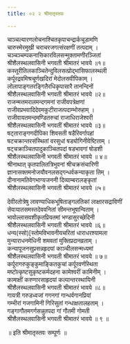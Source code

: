 ```yaml
---
title: ०२ २ श्रीमातृस्तवः

---
```


 चाञ्चल्यारणलोचनाश्चितकृपाचन्द्रार्कचूडामणि  
चारुस्मेरमुखी चराचरजगत्संरक्षणीं तत्पदाम् ।  
चञ्चञ्चम्पकनासिकारविलसन्मुक्तामणीरञ्जितां  
श्रीशैलस्थलवासिनी भगवती श्रीमातरं भावये ॥१॥  
कस्तूरीतिलकाञ्चितेन्दुविलसत्प्रोद्भासिफालस्थली  
कर्पूरद्रवमिश्रचूर्णखदिरां मेदोलसवीपिकाम् ।  
लोलापाङ्गतरङ्गितैरधिकृपासारै तानन्दिनों  
श्रीशैलस्थलवासिनी भगवती श्रीमातरं भावये ॥२॥  
राजन्मत्तमरालमन्दगमनां राजीवपत्रेक्षणां  
राजीवप्रभवादिदेवमकुटीराजत्पदाम्भोरुहाम् ।  
राजीवायतमन्दमण्डितरुचां राजाधिराजेश्वरी  
श्रीशैलस्थलवासिनी भगवतीं श्रीमातरं भावये ॥३॥  
षट्ताराङ्गणदीपिका शिवसती षडैरिवर्गापहां  
षटचक्रान्तरसंस्थितां वरसुधां षड्योगिनीवेष्टिताम् ।  
षट्चक्राञ्चितपादुकाञ्चितपदां षडभावगां षोडशी  
श्रीशैलस्थलवासिनी भगवती श्रीमातरं भावये ॥ ४॥  
श्रीनाथात् कृतपालितत्रिभुवनां श्रीचक्रसंचारिणी  
ज्ञानासक्तमनोजयौवनलसद्गन्धर्वकन्याकृता तिम् ।  
दीनानामतिवेगभाग्यजननी दिव्याम्बरालङ्कृतां  
श्रीशैलस्थलवासिनी भगवती श्रीमातरं भावये ॥५॥  

देवीरतोत्रेषु लावण्याधिकभूषिताङ्गलतिकां लाक्षारसद्राविणीं  
सेवायातसमस्तदेववनितां सीमन्तभूषान्विताम् ।  
भावोल्लासवशीकृतप्रियतमां भण्डासुरच्छेदिनी  
श्रीशैलस्थलवासिनी भगवती श्रीमातरं भावये ॥६॥  
धन्य(स्सो)[स्तोमविभावनीयचरितां धाराधरश्यामला  
मुन्याराधनमेधिनी शमवतां मुक्तिप्रदानव्रताम् ।  
कन्यापूजनसुप्रसन्नहृदयां काञ्चीलसन्मध्यमां  
श्रीशैलस्थलवासिनी भगवती श्रीमातरं भावये ॥ ७॥  
कर्पूरागरुकुङ्कुमाङ्कितकुचां कर्पूरवर्णस्थिता  
मष्टोत्कृष्टसुकृष्टकर्मदहना कामेश्वरीं कामिनीम् ।  
कामाक्षीं करुणारसाहृदयां कल्पान्तरस्थायिनी  
श्रीशैलस्थलवासिनी भगवती श्रीमातरं भावये ॥८॥  
गायत्री गरुडध्वजां गगनगां गान्धर्वगानप्रियां  
गम्भीरां गजगामिनी गिरिसुतां गन्धाक्षतालहताम् ।  
गङ्गागौतमगर्गसन्नुतपदा गां गौतमी गोमती  
श्रीशैलस्थलवासिनी भगवती श्रीमातरं भावये ॥ ९ ॥  

॥ इति श्रीमातृस्तवः सम्पूर्णः ॥  